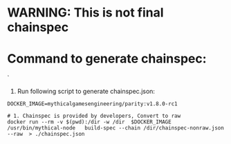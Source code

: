 # WARNING: This is not final chainspec 
# Command to generate chainspec:
`
 1. Run following script to generate chainspec.json:
```
DOCKER_IMAGE=mythicalgamesengineering/parity:v1.8.0-rc1

# 1. Chainspec is provided by developers, Convert to raw 
docker run --rm -v $(pwd):/dir -w /dir  $DOCKER_IMAGE  /usr/bin/mythical-node   build-spec --chain /dir/chainspec-nonraw.json --raw  > ./chainspec.json

```
